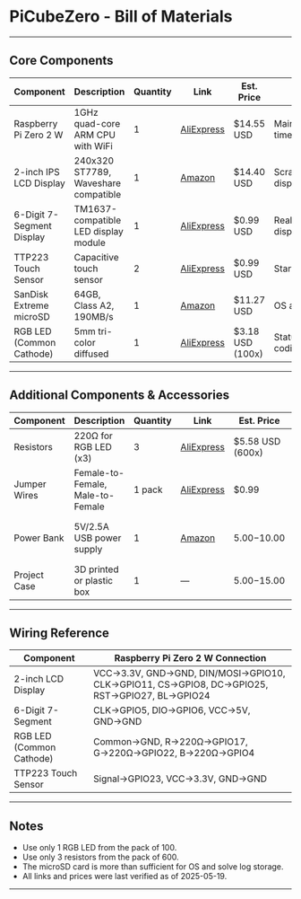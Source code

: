 # PiCubeZero - Bill of Materials

---

## Core Components

| Component                | Description                           | Quantity | Link                                                                                                                      | Est. Price      | Purpose                            |
|--------------------------|---------------------------------------|----------|---------------------------------------------------------------------------------------------------------------------------|-----------------|-------------------------------------|
| Raspberry Pi Zero 2 W    | 1GHz quad-core ARM CPU with WiFi      | 1        | [AliExpress](https://www.aliexpress.com/item/1005007982832720.html)                                                       | $14.55 USD      | Main controller for the timer       |
| 2-inch IPS LCD Display   | 240x320 ST7789, Waveshare compatible  | 1        | [Amazon](https://www.amazon.com/LCD-2inch-Module-Compatible-Display/dp/B0DRS9YQCK)                                        | $14.40 USD      | Scramble/time/statistics display    |
| 6-Digit 7-Segment Display| TM1637-compatible LED display module  | 1        | [AliExpress](https://www.aliexpress.com/item/1005001582129952.html)                                                       | $0.99 USD       | Real-time/final time display        |
| TTP223 Touch Sensor      | Capacitive touch sensor               | 2        | [AliExpress](https://www.aliexpress.com/item/1005006153014582.html)                                                       | $0.99 USD       | Start/stop timer input              |
| SanDisk Extreme microSD  | 64GB, Class A2, 190MB/s               | 1        | [Amazon](https://www.amazon.com/SanDisk-Extreme-microSDXC-Memory-Adapter/dp/B09X7C7LL1)                                   | $11.27 USD      | OS and storage                      |
| RGB LED (Common Cathode) | 5mm tri-color diffused                | 1        | [AliExpress](https://www.aliexpress.com/item/1005004963591071.html)                                                       | $3.18 USD (100x)| Status indicator (color coding)     |

---

## Additional Components & Accessories

| Component                | Description                           | Quantity | Link                                                                                                                      | Est. Price      | Purpose                                  |
|--------------------------|---------------------------------------|----------|---------------------------------------------------------------------------------------------------------------------------|-----------------|-------------------------------------------|
| Resistors                | 220Ω for RGB LED (x3)                 | 3        | [AliExpress](https://www.aliexpress.com/item/1005008494728485.html) | $5.58 USD (600x) | Current limiting for RGB LED              |
| Jumper Wires             | Female-to-Female, Male-to-Female      | 1 pack   | [AliExpress](https://www.aliexpress.com/item/1005003641187997.html)                                                                                                                         | $0.99     | Connecting components                     |
| Power Bank             | 5V/2.5A USB power supply              | 1        | [Amazon](https://www.amazon.com/Magnetic-portable-Compatible-MagneticBattery-PowerCore/dp/B0CP2RG37X)                                                                                                                         | $5.00-$10.00    | Powering the Raspberry Pi                 |
| Project Case             | 3D printed or plastic box             | 1        | —                                                                                                                         | $5.00-$15.00    | Housing the electronics                   |

---

## Wiring Reference

| Component                | Raspberry Pi Zero 2 W Connection      |
|--------------------------|---------------------------------------|
| 2-inch LCD Display       | VCC→3.3V, GND→GND, DIN/MOSI→GPIO10, CLK→GPIO11, CS→GPIO8, DC→GPIO25, RST→GPIO27, BL→GPIO24 |
| 6-Digit 7-Segment        | CLK→GPIO5, DIO→GPIO6, VCC→5V, GND→GND |
| RGB LED (Common Cathode) | Common→GND, R→220Ω→GPIO17, G→220Ω→GPIO22, B→220Ω→GPIO4 |
| TTP223 Touch Sensor      | Signal→GPIO23, VCC→3.3V, GND→GND      |

---

## Notes

- Use only 1 RGB LED from the pack of 100.
- Use only 3 resistors from the pack of 600.
- The microSD card is more than sufficient for OS and solve log storage.
- All links and prices were last verified as of 2025-05-19.

---
